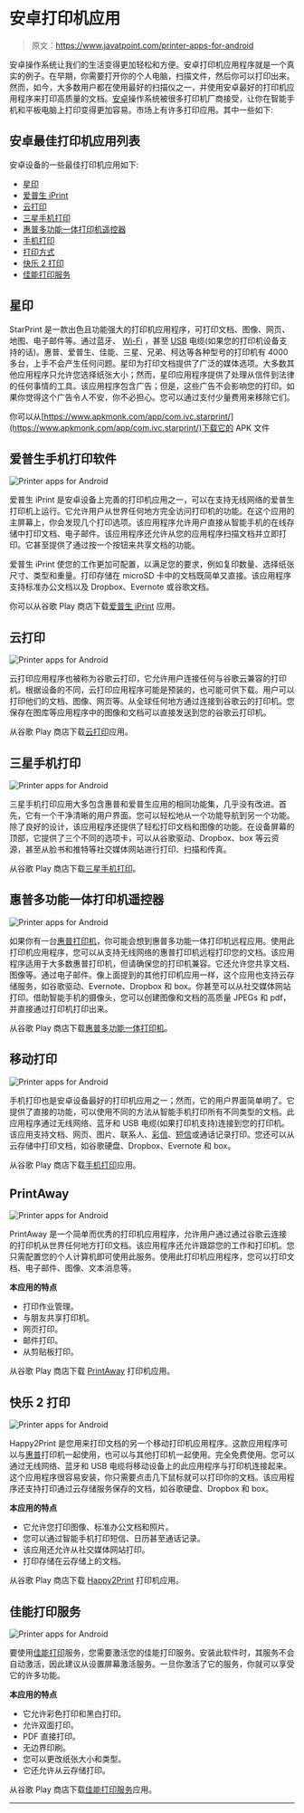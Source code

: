 # 安卓打印机应用

> 原文：<https://www.javatpoint.com/printer-apps-for-android>

安卓操作系统让我们的生活变得更加轻松和方便。安卓打印机应用程序就是一个真实的例子。在早期，你需要打开你的个人电脑，扫描文件，然后你可以打印出来。然而，如今，大多数用户都在使用最好的扫描仪之一，并使用安卓最好的打印机应用程序来打印高质量的文档。[安卓](https://www.javatpoint.com/android-tutorial)操作系统被很多打印机厂商接受，让你在智能手机和平板电脑上打印变得更加容易。市场上有许多打印应用。其中一些如下:

## 安卓最佳打印机应用列表

安卓设备的一些最佳打印机应用如下:

*   [星印](#StarPrint)
*   [爱普生 iPrint](#Epson-iPrint)
*   [云打印](#Cloud-Print)
*   [三星手机打印](#Samsung-Mobile-Print)
*   [惠普多功能一体打印机遥控器](#HP)
*   [手机打印](#Mobile-Print)
*   [打印方式](#PrintAway)
*   [快乐 2 打印](#Happy2Print)
*   [佳能打印服务](#Canon)

## 星印

StarPrint 是一款出色且功能强大的打印机应用程序，可打印文档、图像、网页、地图、电子邮件等。通过蓝牙、 [Wi-Fi](https://www.javatpoint.com/wifi-full-form) ，甚至 [USB](https://www.javatpoint.com/usb-full-form) 电缆(如果您的打印机设备支持的话)。惠普、爱普生、佳能、三星、兄弟、柯达等各种型号的打印机有 4000 多台，上手不会产生任何问题。星印为打印文档提供了广泛的媒体选项。大多数其他应用程序只允许您选择纸张大小；然而，星印应用程序提供了处理从信件到法律的任何事情的工具。该应用程序包含广告；但是，这些广告不会影响您的打印。如果你觉得这个广告令人不安，你不必担心。您可以通过支付少量费用来移除它们。

你可以从[https://www.apkmonk.com/app/com.ivc.starprint/](https://www.apkmonk.com/app/com.ivc.starprint/)下载它的 APK 文件

## 爱普生手机打印软件

![Printer apps for Android](img/00c216d936eaafe47892665f8d7bdfa8.png)

爱普生 iPrint 是安卓设备上完善的打印机应用之一，可以在支持无线网络的爱普生打印机上运行。它允许用户从世界任何地方完全访问打印机的功能。在这个应用的主屏幕上，你会发现几个打印选项。该应用程序允许用户直接从智能手机的在线存储中打印文档、电子邮件。该应用程序还允许从您的应用程序扫描文档并立即打印。它甚至提供了通过按一个按钮来共享文档的功能。

爱普生 iPrint 使您的工作更加可配置，以满足您的要求，例如复印数量、选择纸张尺寸、类型和重量。打印存储在 microSD 卡中的文档既简单又直接。该应用程序支持标准办公文档以及 Dropbox、Evernote 或谷歌文档。

你可以从谷歌 Play 商店下载[爱普生 iPrint](https://play.google.com/store/apps/details?id=epson.print&rdid=epson.print) 应用。

## 云打印

![Printer apps for Android](img/52509fc7a0419455debe8228ec5151c7.png)

云打印应用程序也被称为谷歌云打印，它允许用户连接任何与谷歌云兼容的打印机。根据设备的不同，云打印应用程序可能是预装的，也可能可供下载。用户可以打印他们的文档、图像、网页等。从全球任何地方通过连接到谷歌云的打印机。您保存在图库等应用程序中的图像和文档可以直接发送到您的谷歌云打印机。

从谷歌 Play 商店下载[云打印](https://play.google.com/store/apps/details?id=com.google.android.apps.cloudprint&hl=en)应用。

## 三星手机打印

![Printer apps for Android](img/7049e81a888a5cfed464cf2e2363fd7e.png)

三星手机打印应用大多包含惠普和爱普生应用的相同功能集，几乎没有改进。首先，它有一个干净清晰的用户界面。您可以轻松地从一个功能导航到另一个功能。除了良好的设计，该应用程序还提供了轻松打印文档和图像的功能。在设备屏幕的顶部，它提供了三个不同的选项卡，可以从谷歌驱动、Dropbox、box 等云资源，甚至从脸书和推特等社交媒体网站进行打印、扫描和传真。

从谷歌 Play 商店下载[三星手机打印](https://play.google.com/store/apps/details?id=com.sec.print.mobileprint)。

## 惠普多功能一体打印机遥控器

![Printer apps for Android](img/9b6321da38c0f8fc8dd1401434045185.png)

如果你有一台[惠普打印机](https://www.javatpoint.com/wireless-hp-printer-app-for-android)，你可能会想到惠普多功能一体打印机远程应用。使用此打印机应用程序，您可以从支持无线网络的惠普打印机远程打印您的文档。该应用程序适用于大多数惠普打印机，但请确保您的打印机兼容。它还允许您共享文档、图像等。通过电子邮件。像上面提到的其他打印机应用一样，这个应用也支持云存储服务，如谷歌驱动、Evernote、Dropbox 和 box。你甚至可以从社交媒体网站打印。借助智能手机的摄像头，您可以创建图像和文档的高质量 JPEGs 和 pdf，并直接通过打印机打印出来。

从谷歌 Play 商店下载[惠普多功能一体打印机](https://play.google.com/store/apps/details?id=com.hp.printercontrol&hl=en)。

## 移动打印

![Printer apps for Android](img/3ac89a6d54ace4d037e4466c75a68723.png)

手机打印也是安卓设备最好的打印机应用之一；然而，它的用户界面简单明了。它提供了直接的功能，可以使用不同的方法从智能手机打印所有不同类型的文档。此应用程序通过无线网络、蓝牙和 USB 电缆(如果打印机支持)连接到您的打印机。该应用支持文档、网页、图片、联系人、[彩信](https://www.javatpoint.com/mms-full-form)、[短信](https://www.javatpoint.com/sms-full-form)或通话记录打印。您还可以从云存储中打印文档，如谷歌硬盘、Dropbox、Evernote 和 box。

从谷歌 Play 商店下载[手机打印](https://play.google.com/store/apps/details?id=com.dynamixsoftware.printershare)应用。

## PrintAway

![Printer apps for Android](img/b36d4fffeab575c9b13fce5cbd73e214.png)

PrintAway 是一个简单而优秀的打印机应用程序，允许用户通过通过谷歌云连接的打印机从世界任何地方打印文档。该应用程序还允许跟踪您的工作和打印机。您只需配置您的个人计算机即可使用此服务。使用此打印机应用程序，您可以打印文档、电子邮件、图像、文本消息等。

**本应用的特点**

*   打印作业管理。
*   与朋友共享打印机。
*   网页打印。
*   邮件打印。
*   从剪贴板打印。

从谷歌 Play 商店下载 [PrintAway](https://play.google.com/store/apps/details?id=com.pauloslf.cloudprint&feature=search_result) 打印机应用。

## 快乐 2 打印

![Printer apps for Android](img/b70a4c9a43e935607e85e32630240008.png)

Happy2Print 是您用来打印文档的另一个移动打印机应用程序。这款应用程序可以与[惠普](https://www.javatpoint.com/hp-full-form)打印机一起使用，也可以与其他打印机一起使用。完全免费使用。您可以通过无线网络、蓝牙和 USB 电缆将移动设备上的此应用程序与打印机连接起来。这个应用程序很容易安装，你只需要点击几下鼠标就可以打印你的文档。该应用程序还支持打印通过云存储服务保存的文档，如谷歌硬盘、Dropbox 和 box。

**本应用的特点**

*   它允许您打印图像、标准办公文档和照片。
*   您可以通过智能手机打印短信、日历甚至通话记录。
*   该应用还允许从社交媒体网站打印。
*   打印存储在云存储上的文档。

从谷歌 Play 商店下载 [Happy2Print](https://play.google.com/store/apps/details?id=com.happy2print.premium) 打印机应用。

## 佳能打印服务

![Printer apps for Android](img/a5544488d03b893cf035481fc56d1b83.png)

要使用[佳能打印](https://www.javatpoint.com/canon-printer-app-for-android)服务，您需要激活您的佳能打印服务。安装此软件时，其服务不会自动激活，因此建议从设置屏幕激活服务。一旦你激活了它的服务，你就可以享受它的许多功能。

**本应用的特点**

*   它允许彩色打印和黑白打印。
*   允许双面打印。
*   PDF 直接打印。
*   无边界印刷。
*   您可以更改纸张大小和类型。
*   它还允许从云存储打印。

从谷歌 Play 商店下载[佳能打印服务](https://play.google.com/store/apps/details?id=jp.co.canon.android.printservice.plugin)应用。

* * *